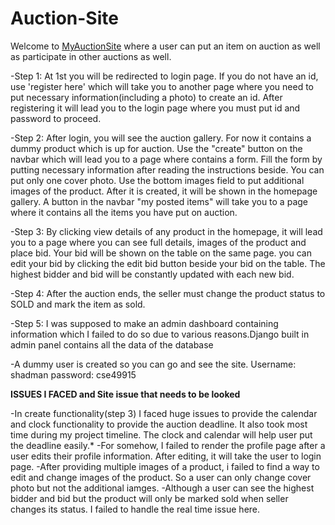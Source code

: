 # Auction-Site
Welcome to [MyAuctionSite](https://shadman-auctionsite.herokuapp.com/) where a user can put an item on auction as well as participate in other auctions as well.

-Step 1: At 1st you will be redirected to login page. If you do not have an id, use 'register here' which will take you to another page where you need to put necessary information(including a photo) to create an id. After registering it will lead you to the login page where you must put id and password to proceed.

-Step 2: After login, you will see the auction gallery. For now it contains a dummy product which is up for auction. Use the "create" button on the navbar which will lead you to a page where contains a form. Fill the form by putting necessary information after reading the instructions beside. You can put only one cover photo. Use the bottom images field to put additional images of the product. After it is created, it will be shown in the homepage gallery. A button in the navbar "my posted items" will take you to a page where it contains all the items you have put on auction.

-Step 3: By clicking view details of any product in the homepage, it will lead you to a page where you can see full details, images of the product and place bid. Your bid will be shown on the table on the same page. you can edit your bid by clicking the edit bid button beside your bid on the table. The highest bidder and bid will be constantly updated with each new bid.

-Step 4: After the auction ends, the seller must change the product status to SOLD and mark the item as sold.

-Step 5: I was supposed to make an admin dashboard containing information which I failed to do so due to various reasons.Django built in admin panel contains all the data of the database

-A dummy user is created so you can go and see the site. Username: shadman password: cse49915

**ISSUES I FACED and Site issue that needs to be looked**

-In create functionality(step 3) I faced huge issues to provide the calendar and clock functionality to provide the auction deadline. It also took most time during my project timeline. The clock and calendar will help user put the deadline easily.*
-For somehow, I failed to render the profile page after a user edits their profile information. After editing, it will take the user to login page.
-After providing multiple images of a product, i failed to find a way to edit and change images of the product. So a user can only change cover photo but not the additional iamges.
-Although a user can see the highest bidder and bid but the product will only be marked sold when seller changes its status. I failed to handle the real time issue here.
